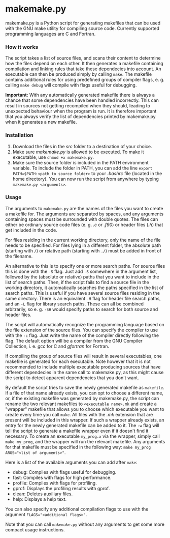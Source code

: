 # makemake.py
makemake.py is a Python script for generating makefiles that can be used with the GNU make utility for compiling source code. Currently supported programming languages are C and Fortran.
### How it works
The script takes a list of source files, and scans their content to determine how the files depend on each other. It then generates a makefile containing compilation and linking rules that take these dependecies into account. An executable can then be produced simply by calling `make`. The makefile contains additional rules for using predefined groups of compiler flags, e. g. calling `make debug` will compile with flags useful for debugging.

**Important:** With any automatically generated makefile there is always a chance that some dependencies have been handled incorrectly. This can result in sources not getting recompiled when they should, leading to unexpected behaviour when the program is run. It is therefore important that you always verify the list of dependencies printed by makemake.py when it generates a new makefile.
### Installation
1. Download the files in the *src* folder to a destination of your choice.
2. Make sure *makemake.py* is allowed to be executed. To make it executable, use `chmod +x makemake.py`.
3. Make sure the source folder is included in the PATH environment variable. To include the folder in PATH, you can add the line `export PATH=$PATH:<path to source folder>` to your *.bashrc* file (located in the home directory).
You can now run the script from anywhere by typing `makemake.py <arguments>`.
### Usage
The arguments to `makemake.py` are the names of the files you want to create a makefile for. The arguments are separated by spaces, and any arguments containing spaces must be surrounded with double quotes. The files can either be ordinary source code files (e. g. *.c* or *.f90*) or header files (*.h*) that get included in the code.

For files residing in the current working directory, only the name of the file needs to be specified. For files lying in a different folder, the absolute path (starting with `/`) or relative path (starting with `./`) must be added in front of the filename.

An alternative to this is to specify one or more search paths. For source files this is done with the `-S` flag. Just add `-S` somewhere in the argument list, followed by the (absolute or relative) paths that you want to include in the list of search paths. Then, if the script fails to find a source file in the working directory, it automatically searches the paths specified in the list of search paths. This is useful if you have several source files residing in the same directory. There is an equivalent `-H` flag for header file search paths, and an `-L` flag for library search paths. These can all be combined arbitrarily, so e. g. `-SH` would specify paths to search for both source and header files.

The script will automatically recognize the programming language based on the file extension of the source files. You can specify the compiler to use with the `-c` flag. Just write the name of the compiler directly following the flag. The default option will be a compiler from the GNU Compiler Collection, i. e. *gcc* for C and *gfortran* for Fortran.

If compiling the group of source files will result in several executables, one makefile is generated for each executable. Note however that it is not recommended to include multiple executable producing sources that have different dependecies in the same call to makemake.py, as this might cause the script to detect apparent dependencies that you don't want.

By default the script tries to save the newly generated makefile as `makefile`. If a file of that name already exists, you can opt to choose a different name, or, if the existing makefile was generated by makemake.py, the script can rename the two relevant makefiles to `<executable name>.mk` and create a "wrapper" makefile that allows you to choose which executable you want to create every time you call `make`. All files with the *.mk* extension that are present will be included in this wrapper. If such a wrapper already exists, an entry for the newly generated makefile can be added to it. The `-w` flag will tell the script to generate a makefile wrapper even if it doesn't find it necessary. To create an executable `my_prog.x` via the wrapper, simply call `make my_prog`, and the wrapper will run the relevant makefile. Any arguments for that makefile must be specified in the following way: `make my_prog ARGS="<list of arguments>"`.

Here is a list of the available arguments you can add after `make`:
- debug:   Compiles with flags useful for debugging.
- fast:    Compiles with flags for high performance.
- profile: Compiles with flags for profiling.
- gprof:   Displays the profiling results with gprof.
- clean:   Deletes auxiliary files.
- help:    Displays a help text.

You can also specify any additional compilation flags to use with the argument `FLAGS="<additional flags>"`.

Note that you can call `makemake.py` without any arguments to get some more compact usage instructions.